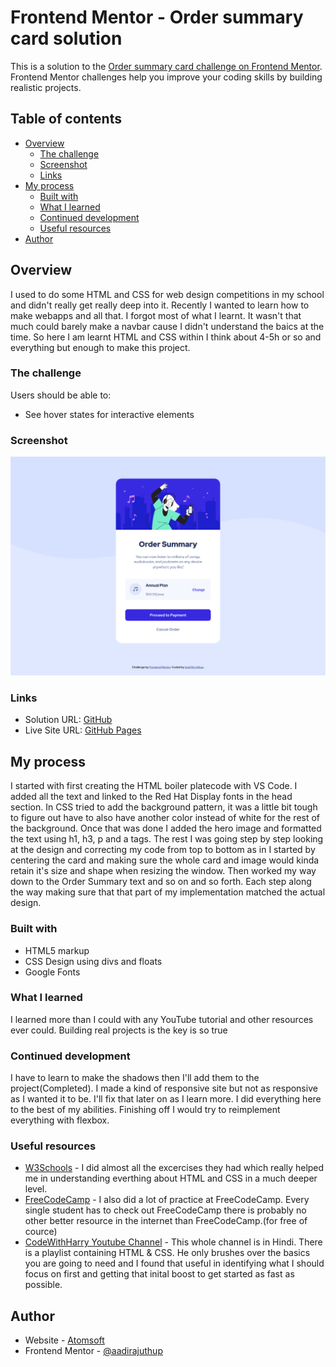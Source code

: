 # Frontend Mentor - Order summary card solution

This is a solution to the [Order summary card challenge on Frontend Mentor](https://www.frontendmentor.io/challenges/order-summary-component-QlPmajDUj). Frontend Mentor challenges help you improve your coding skills by building realistic projects. 

## Table of contents

- [Overview](#overview)
  - [The challenge](#the-challenge)
  - [Screenshot](#screenshot)
  - [Links](#links)
- [My process](#my-process)
  - [Built with](#built-with)
  - [What I learned](#what-i-learned)
  - [Continued development](#continued-development)
  - [Useful resources](#useful-resources)
- [Author](#author)

## Overview
I used to do some HTML and CSS for web design competitions in my school and didn't really get really deep into it. Recently I wanted to learn how to make webapps and all that. I forgot most of what I learnt. It wasn't that much could barely make a navbar cause I didn't understand the baics at the time. So here I am learnt HTML and CSS within I think about 4-5h or so and everything but enough to make this project.
### The challenge

Users should be able to:

- See hover states for interactive elements

### Screenshot

![](./screenshot.png)
### Links

- Solution URL: [GitHub](https://github.com/aadirajuthup/order-summary-component)
- Live Site URL: [GitHub Pages](https://aadirajuthup.github.io/order-summary-component/)

## My process

I started with first creating the HTML boiler platecode with VS Code. I added all the text and linked to the Red Hat Display fonts in the head section. In CSS tried to add the background pattern, it was a little bit tough to figure out have to also have another color instead of white for the rest of the background. Once that was done I added the hero image and formatted the text using h1, h3, p and a tags. The rest I was going step by step looking at the design and correcting my code from top to bottom as in I started by centering the card and making sure the whole card and image would kinda retain it's size and shape when resizing the window. Then worked my way down to the Order Summary text and so on and so forth. Each step along the way making sure that that part of my implementation matched the actual design.

### Built with

- HTML5 markup
- CSS Design using divs and floats
- Google Fonts

### What I learned

I learned more than I could with any YouTube tutorial and other resources ever could. Building real projects is the key is so true

### Continued development

I have to learn to make the shadows then I'll add them to the project(Completed). I made a kind of responsive site but not as responsive as I wanted it to be. I'll fix that later on as I learn more. I did everything here to the best of my abilities. Finishing off I would try to reimplement everything with flexbox.

### Useful resources

- [W3Schools](https://w3schools.com) - I did almost all the excercises they had which really helped me in understanding everthing about HTML and CSS in a much deeper level.
- [FreeCodeCamp](https://freecodecamp.org) - I also did a lot of practice at FreeCodeCamp. Every single student has to check out FreeCodeCamp there is probably no other better resource in the internet than FreeCodeCamp.(for free of cource)
- [CodeWithHarry Youtube Channel](https://www.youtube.com/channel/UCeVMnSShP_Iviwkknt83cww) - This whole channel is in Hindi. There is a playlist containing HTML & CSS. He only brushes over the basics you are going to need and I found that useful in identifying what I should focus on first and getting that inital boost to get started as fast as possible.

## Author

- Website - [Atomsoft](https://atomsoft.in)
- Frontend Mentor - [@aadirajuthup](https://www.frontendmentor.io/profile/aadirajuthup)